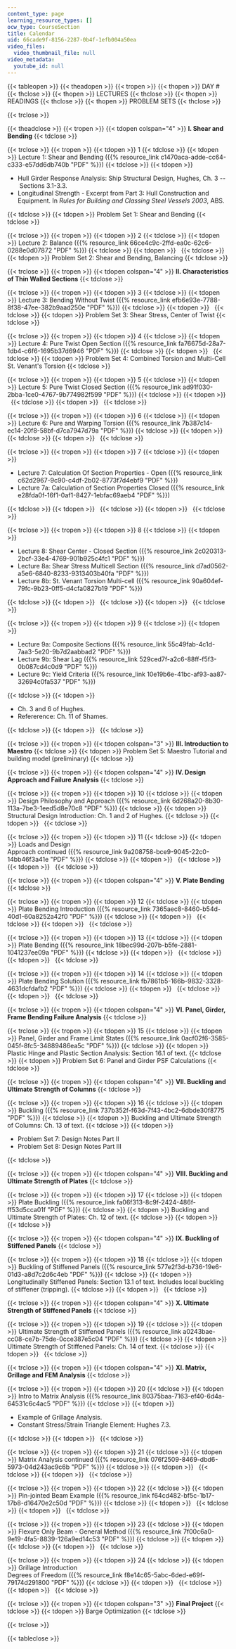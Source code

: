 ```yaml
---
content_type: page
learning_resource_types: []
ocw_type: CourseSection
title: Calendar
uid: 66cade9f-8156-2287-0b4f-1efb004a50ea
video_files:
  video_thumbnail_file: null
video_metadata:
  youtube_id: null
---
```


{{< tableopen >}}
{{< theadopen >}}
{{< tropen >}}
{{< thopen >}}
DAY #
{{< thclose >}}
{{< thopen >}}
LECTURES
{{< thclose >}}
{{< thopen >}}
READINGS
{{< thclose >}}
{{< thopen >}}
PROBLEM SETS
{{< thclose >}}

{{< trclose >}}

{{< theadclose >}}
{{< tropen >}}
{{< tdopen colspan="4" >}}
**I. Shear and Bending**
{{< tdclose >}}

{{< trclose >}}
{{< tropen >}}
{{< tdopen >}}
1
{{< tdclose >}}
{{< tdopen >}}
Lecture 1: Shear and Bending ({{% resource_link c1470aca-adde-cc64-c333-e57dd6db740b "PDF" %}})
{{< tdclose >}}
{{< tdopen >}}


*   Hull Girder Response Analysis: Ship Structural Design, Hughes, Ch. 3 -- Sections 3.1-3.3.
*   Longitudinal Strength - Excerpt from Part 3: Hull Construction and Equipment. In _Rules for Building and Classing Steel Vessels 2003_, ABS.


{{< tdclose >}}
{{< tdopen >}}
Problem Set 1: Shear and Bending
{{< tdclose >}}

{{< trclose >}}
{{< tropen >}}
{{< tdopen >}}
2
{{< tdclose >}}
{{< tdopen >}}
Lecture 2: Balance ({{% resource_link 66ce4c9c-2ffd-ea0c-62c6-0288e0d07872 "PDF" %}})
{{< tdclose >}}
{{< tdopen >}}
 
{{< tdclose >}}
{{< tdopen >}}
Problem Set 2: Shear and Bending, Balancing
{{< tdclose >}}

{{< trclose >}}
{{< tropen >}}
{{< tdopen colspan="4" >}}
**II. Characteristics of Thin Walled Sections**
{{< tdclose >}}

{{< trclose >}}
{{< tropen >}}
{{< tdopen >}}
3
{{< tdclose >}}
{{< tdopen >}}
Lecture 3: Bending Without Twist ({{% resource_link efb6e93e-7788-8f38-47ee-382b9aad250e "PDF" %}})
{{< tdclose >}}
{{< tdopen >}}
 
{{< tdclose >}}
{{< tdopen >}}
Problem Set 3: Shear Stress, Center of Twist
{{< tdclose >}}

{{< trclose >}}
{{< tropen >}}
{{< tdopen >}}
4
{{< tdclose >}}
{{< tdopen >}}
Lecture 4: Pure Twist Open Section ({{% resource_link fa76675d-28a7-1db4-c6f6-1695b37d6946 "PDF" %}})
{{< tdclose >}}
{{< tdopen >}}
 
{{< tdclose >}}
{{< tdopen >}}
Problem Set 4: Combined Torsion and Multi-Cell St. Venant's Torsion
{{< tdclose >}}

{{< trclose >}}
{{< tropen >}}
{{< tdopen >}}
5
{{< tdclose >}}
{{< tdopen >}}
Lecture 5: Pure Twist Closed Section ({{% resource_link ad91f030-2bba-1ce0-4767-9b774982f599 "PDF" %}})
{{< tdclose >}}
{{< tdopen >}}
 
{{< tdclose >}}
{{< tdopen >}}
 
{{< tdclose >}}

{{< trclose >}}
{{< tropen >}}
{{< tdopen >}}
6
{{< tdclose >}}
{{< tdopen >}}
Lecture 6: Pure and Warping Torsion ({{% resource_link 7b387c14-ec14-20f8-58bf-d7ca7947d79a "PDF" %}})
{{< tdclose >}}
{{< tdopen >}}
 
{{< tdclose >}}
{{< tdopen >}}
 
{{< tdclose >}}

{{< trclose >}}
{{< tropen >}}
{{< tdopen >}}
7
{{< tdclose >}}
{{< tdopen >}}


*   Lecture 7: Calculation Of Section Properties - Open ({{% resource_link c62d2967-9c90-c4df-2b02-8773f7d4ebf9 "PDF" %}})
*   Lecture 7a: Calculation of Section Properties Closed ({{% resource_link e28fda0f-16f1-0af1-8427-1ebfac69aeb4 "PDF" %}})


{{< tdclose >}}
{{< tdopen >}}
 
{{< tdclose >}}
{{< tdopen >}}
 
{{< tdclose >}}

{{< trclose >}}
{{< tropen >}}
{{< tdopen >}}
8
{{< tdclose >}}
{{< tdopen >}}


*   Lecture 8: Shear Center - Closed Section ({{% resource_link 2c020313-2bcf-33e4-4769-901b925c4fc1 "PDF" %}})
*   Lecture 8a: Shear Stress Multicell Section ({{% resource_link d7ad0562-a5e6-6840-8233-9313403b40fa "PDF" %}})
*   Lecture 8b: St. Venant Torsion Multi-cell ({{% resource_link 90a604ef-79fc-9b23-0ff5-d4cfa0827b19 "PDF" %}})


{{< tdclose >}}
{{< tdopen >}}
 
{{< tdclose >}}
{{< tdopen >}}
 
{{< tdclose >}}

{{< trclose >}}
{{< tropen >}}
{{< tdopen >}}
9
{{< tdclose >}}
{{< tdopen >}}


*   Lecture 9a: Composite Sections ({{% resource_link 55c49fab-4c1d-7aa3-5e20-9b7d2aabbad2 "PDF" %}})
*   Lecture 9b: Shear Lag ({{% resource_link 529ced7f-a2c6-88ff-f5f3-0b087cd4c0d9 "PDF" %}})
*   Lecture 9c: Yield Criteria ({{% resource_link 10e19b6e-41bc-af93-aa87-32694c0fa537 "PDF" %}})


{{< tdclose >}}
{{< tdopen >}}


*   Ch. 3 and 6 of Hughes.
*   Refererence: Ch. 11 of Shames.


{{< tdclose >}}
{{< tdopen >}}
 
{{< tdclose >}}

{{< trclose >}}
{{< tropen >}}
{{< tdopen colspan="3" >}}
**III. Introduction to Maestro**
{{< tdclose >}}
{{< tdopen >}}
Problem Set 5: Maestro Tutorial and building model (preliminary)
{{< tdclose >}}

{{< trclose >}}
{{< tropen >}}
{{< tdopen colspan="4" >}}
**IV. Design Approach and Failure Analysis**
{{< tdclose >}}

{{< trclose >}}
{{< tropen >}}
{{< tdopen >}}
10
{{< tdclose >}}
{{< tdopen >}}
Design Philosophy and Approach ({{% resource_link 6d268a20-8b30-113a-7be3-1eed5d8e70c8 "PDF" %}})
{{< tdclose >}}
{{< tdopen >}}
Structural Design Introduction: Ch. 1 and 2 of Hughes.
{{< tdclose >}}
{{< tdopen >}}
 
{{< tdclose >}}

{{< trclose >}}
{{< tropen >}}
{{< tdopen >}}
11
{{< tdclose >}}
{{< tdopen >}}
Loads and Design  
Approach continued ({{% resource_link 9a208758-bce9-9045-22c0-14bb46f3a41e "PDF" %}})
{{< tdclose >}}
{{< tdopen >}}
 
{{< tdclose >}}
{{< tdopen >}}
 
{{< tdclose >}}

{{< trclose >}}
{{< tropen >}}
{{< tdopen colspan="4" >}}
**V. Plate Bending**
{{< tdclose >}}

{{< trclose >}}
{{< tropen >}}
{{< tdopen >}}
12
{{< tdclose >}}
{{< tdopen >}}
Plate Bending Introduction ({{% resource_link 7365aec8-8460-b54d-40d1-60a8252a42f0 "PDF" %}})
{{< tdclose >}}
{{< tdopen >}}
 
{{< tdclose >}}
{{< tdopen >}}
 
{{< tdclose >}}

{{< trclose >}}
{{< tropen >}}
{{< tdopen >}}
13
{{< tdclose >}}
{{< tdopen >}}
Plate Bending ({{% resource_link 18bec99d-207b-b5fe-2881-1041237ee09a "PDF" %}})
{{< tdclose >}}
{{< tdopen >}}
 
{{< tdclose >}}
{{< tdopen >}}
 
{{< tdclose >}}

{{< trclose >}}
{{< tropen >}}
{{< tdopen >}}
14
{{< tdclose >}}
{{< tdopen >}}
Plate Bending Solution ({{% resource_link fb7861b5-166b-9832-3328-4631dcfdafb2 "PDF" %}})
{{< tdclose >}}
{{< tdopen >}}
 
{{< tdclose >}}
{{< tdopen >}}
 
{{< tdclose >}}

{{< trclose >}}
{{< tropen >}}
{{< tdopen colspan="4" >}}
**VI. Panel, Girder, Frame Bending Failure Analysis**
{{< tdclose >}}

{{< trclose >}}
{{< tropen >}}
{{< tdopen >}}
15
{{< tdclose >}}
{{< tdopen >}}
Panel, Girder and Frame Limit States ({{% resource_link 0acf02f6-3585-045f-8fc5-34889486ea5c "PDF" %}})
{{< tdclose >}}
{{< tdopen >}}
Plastic Hinge and Plastic Section Analysis: Section 16.1 of text.
{{< tdclose >}}
{{< tdopen >}}
Problem Set 6: Panel and Girder PSF Calculations
{{< tdclose >}}

{{< trclose >}}
{{< tropen >}}
{{< tdopen colspan="4" >}}
**VII. Buckling and Ultimate Strength of Columns**
{{< tdclose >}}

{{< trclose >}}
{{< tropen >}}
{{< tdopen >}}
16
{{< tdclose >}}
{{< tdopen >}}
Buckling ({{% resource_link 737b352f-f63d-7f43-4bc2-6dbde30f8775 "PDF" %}})
{{< tdclose >}}
{{< tdopen >}}
Buckling and Ultimate Strength of Columns: Ch. 13 of text.
{{< tdclose >}}
{{< tdopen >}}


*   Problem Set 7: Design Notes Part II
*   Problem Set 8: Design Notes Part III


{{< tdclose >}}

{{< trclose >}}
{{< tropen >}}
{{< tdopen colspan="4" >}}
**VIII. Buckling and Ultimate Strength of Plates**
{{< tdclose >}}

{{< trclose >}}
{{< tropen >}}
{{< tdopen >}}
17
{{< tdclose >}}
{{< tdopen >}}
Plate Buckling ({{% resource_link fa06f313-8c9f-2424-486f-ff53d5cca01f "PDF" %}})
{{< tdclose >}}
{{< tdopen >}}
Buckling and Ultimate Strength of Plates: Ch. 12 of text.
{{< tdclose >}}
{{< tdopen >}}
 
{{< tdclose >}}

{{< trclose >}}
{{< tropen >}}
{{< tdopen colspan="4" >}}
**IX. Buckling of Stiffened Panels**
{{< tdclose >}}

{{< trclose >}}
{{< tropen >}}
{{< tdopen >}}
18
{{< tdclose >}}
{{< tdopen >}}
Buckling of Stiffened Panels ({{% resource_link 577e2f3d-b736-19e6-01d3-a8d7c2d6c4eb "PDF" %}})
{{< tdclose >}}
{{< tdopen >}}
Longitudinally Stiffened Panels: Section 13.1 of text. Includes local buckling of stiffener (tripping).
{{< tdclose >}}
{{< tdopen >}}
 
{{< tdclose >}}

{{< trclose >}}
{{< tropen >}}
{{< tdopen colspan="4" >}}
**X. Ultimate Strength of Stiffened Panels**
{{< tdclose >}}

{{< trclose >}}
{{< tropen >}}
{{< tdopen >}}
19
{{< tdclose >}}
{{< tdopen >}}
Ultimate Strength of Stiffened Panels ({{% resource_link a0243bae-cc08-ce7b-75de-0cce387e5c04 "PDF" %}})
{{< tdclose >}}
{{< tdopen >}}
Ultimate Strength of Stiffened Panels: Ch. 14 of text.
{{< tdclose >}}
{{< tdopen >}}
 
{{< tdclose >}}

{{< trclose >}}
{{< tropen >}}
{{< tdopen colspan="4" >}}
**XI. Matrix, Grillage and FEM Analysis**
{{< tdclose >}}

{{< trclose >}}
{{< tropen >}}
{{< tdopen >}}
20
{{< tdclose >}}
{{< tdopen >}}
Intro to Matrix Analysis ({{% resource_link 80375baa-7163-ef40-6d4a-64531c6c4ac5 "PDF" %}})
{{< tdclose >}}
{{< tdopen >}}


*   Example of Grillage Analysis.
*   Constant Stress/Strain Triangle Element: Hughes 7.3.


{{< tdclose >}}
{{< tdopen >}}
 
{{< tdclose >}}

{{< trclose >}}
{{< tropen >}}
{{< tdopen >}}
21
{{< tdclose >}}
{{< tdopen >}}
Matrix Analysis continued ({{% resource_link 076f2509-8469-dbd6-5973-04d243ac9c6b "PDF" %}})
{{< tdclose >}}
{{< tdopen >}}
 
{{< tdclose >}}
{{< tdopen >}}
 
{{< tdclose >}}

{{< trclose >}}
{{< tropen >}}
{{< tdopen >}}
22
{{< tdclose >}}
{{< tdopen >}}
Pin-jointed Beam Example ({{% resource_link f64cd482-bf5c-1b17-17b8-d16470e2c50d "PDF" %}})
{{< tdclose >}}
{{< tdopen >}}
 
{{< tdclose >}}
{{< tdopen >}}
 
{{< tdclose >}}

{{< trclose >}}
{{< tropen >}}
{{< tdopen >}}
23
{{< tdclose >}}
{{< tdopen >}}
Flexure Only Beam - General Method ({{% resource_link 7f00c6a0-9e19-4fa5-8839-126a9ed14c53 "PDF" %}})
{{< tdclose >}}
{{< tdopen >}}
 
{{< tdclose >}}
{{< tdopen >}}
 
{{< tdclose >}}

{{< trclose >}}
{{< tropen >}}
{{< tdopen >}}
24
{{< tdclose >}}
{{< tdopen >}}
Grillage Introduction  
Degrees of Freedom ({{% resource_link f8e14c65-5abc-6ded-e69f-79174d291800 "PDF" %}})
{{< tdclose >}}
{{< tdopen >}}
 
{{< tdclose >}}
{{< tdopen >}}
 
{{< tdclose >}}

{{< trclose >}}
{{< tropen >}}
{{< tdopen colspan="3" >}}
**Final Project**
{{< tdclose >}}
{{< tdopen >}}
Barge Optimization
{{< tdclose >}}

{{< trclose >}}

{{< tableclose >}}